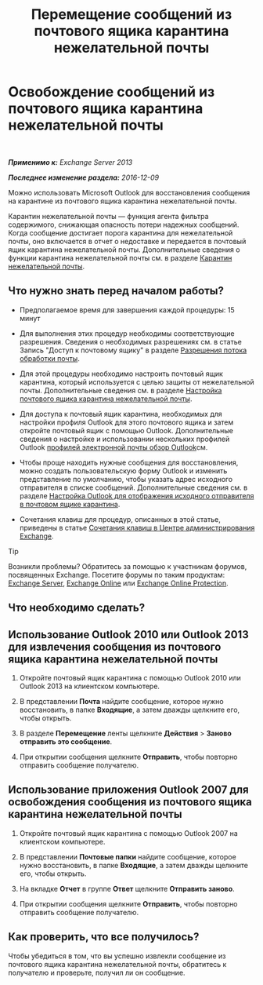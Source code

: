 ﻿---
title: 'Перемещение сообщений из почтового ящика карантина нежелательной почты'
TOCTitle: Освобождение сообщений из почтового ящика карантина нежелательной почты
ms:assetid: 7a86bfde-f868-4689-bdec-5f01e52b510d
ms:mtpsurl: https://technet.microsoft.com/ru-ru/library/Aa998920(v=EXCHG.150)
ms:contentKeyID: 50488485
ms.date: 05/22/2018
mtps_version: v=EXCHG.150
ms.translationtype: MT
---

# Освобождение сообщений из почтового ящика карантина нежелательной почты

 

_**Применимо к:** Exchange Server 2013_

_**Последнее изменение раздела:** 2016-12-09_

Можно использовать Microsoft Outlook для восстановления сообщения на карантине из почтового ящика карантина нежелательной почты.

Карантин нежелательной почты — функция агента фильтра содержимого, снижающая опасность потери надежных сообщений. Когда сообщение достигает порога карантина для нежелательной почты, оно включается в отчет о недоставке и передается в почтовый ящик карантина нежелательной почты. Дополнительные сведения о функции карантина нежелательной почты см. в разделе [Карантин нежелательной почты](spam-quarantine-exchange-2013-help.md).

## Что нужно знать перед началом работы?

  - Предполагаемое время для завершения каждой процедуры: 15 минут

  - Для выполнения этих процедур необходимы соответствующие разрешения. Сведения о необходимых разрешениях см. в статье Запись "Доступ к почтовому ящику" в разделе [Разрешения потока обработки почты](mail-flow-permissions-exchange-2013-help.md).

  - Для этой процедуры необходимо настроить почтовый ящик карантина, который используется с целью защиты от нежелательной почты. Дополнительные сведения см. в разделе [Настройка почтового ящика карантина нежелательной почты](configure-a-spam-quarantine-mailbox-exchange-2013-help.md).

  - Для доступа к почтовый ящик карантина, необходимых для настройки профиля Outlook для этого почтового ящика и затем откройте почтовый ящик с помощью Outlook. Дополнительные сведения о настройке и использовании нескольких профилей Outlook [профилей электронной почты обзор Outlook](https://go.microsoft.com/fwlink/p/?linkid=178975)см.

  - Чтобы проще находить нужные сообщения для восстановления, можно создать пользовательскую форму Outlook и изменить представление по умолчанию, чтобы указать адрес исходного отправителя в списке сообщений. Дополнительные сведения см. в разделе [Настройка Outlook для отображения исходного отправителя в почтовом ящике карантина](configure-outlook-to-show-the-original-sender-in-the-quarantine-mailbox-exchange-2013-help.md).

  - Сочетания клавиш для процедур, описанных в этой статье, приведены в статье [Сочетания клавиш в Центре администрирования Exchange](keyboard-shortcuts-in-the-exchange-admin-center-exchange-online-protection-help.md).

> [!TIP]  
> Возникли проблемы? Обратитесь за помощью к участникам форумов, посвященных Exchange. Посетите форумы по таким продуктам: <a href="https://go.microsoft.com/fwlink/p/?linkid=60612">Exchange Server</a>, <a href="https://go.microsoft.com/fwlink/p/?linkid=267542">Exchange Online</a> или <a href="https://go.microsoft.com/fwlink/p/?linkid=285351">Exchange Online Protection</a>.


## Что необходимо сделать?

## Использование Outlook 2010 или Outlook 2013 для извлечения сообщения из почтового ящика карантина нежелательной почты

1.  Откройте почтовый ящик карантина с помощью Outlook 2010 или Outlook 2013 на клиентском компьютере.

2.  В представлении **Почта** найдите сообщение, которое нужно восстановить, в папке **Входящие**, а затем дважды щелкните его, чтобы открыть.

3.  В разделе **Перемещение** ленты щелкните **Действия** \> **Заново отправить это сообщение**.

4.  При открытии сообщения щелкните **Отправить**, чтобы повторно отправить сообщение получателю.

## Использование приложения Outlook 2007 для освобождения сообщения из почтового ящика карантина нежелательной почты

1.  Откройте почтовый ящик карантина с помощью Outlook 2007 на клиентском компьютере.

2.  В представлении **Почтовые папки** найдите сообщение, которое нужно восстановить, в папке **Входящие**, а затем дважды щелкните его, чтобы открыть.

3.  На вкладке **Отчет** в группе **Ответ** щелкните **Отправить заново**.

4.  При открытии сообщения щелкните **Отправить**, чтобы повторно отправить сообщение получателю.

## Как проверить, что все получилось?

Чтобы убедиться в том, что вы успешно извлекли сообщение из почтового ящика карантина нежелательной почты, обратитесь к получателю и проверьте, получил ли он сообщение.

